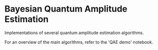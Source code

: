# Bayesian Quantum Amplitude Estimation

Implementations of several quantum amplitude estimation algorithms.

For an overview of the main algorithms, refer to the 'QAE demo' notebook.